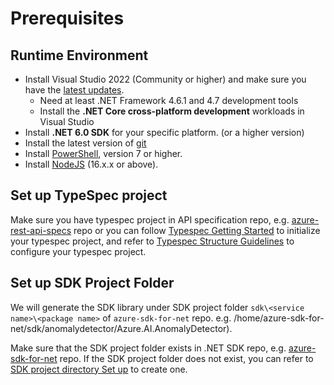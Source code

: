 # Prerequisites

## Runtime Environment

- Install Visual Studio 2022 (Community or higher) and make sure you have the [latest updates](https://www.visualstudio.com/).
  - Need at least .NET Framework 4.6.1 and 4.7 development tools
  - Install the **.NET Core cross-platform development** workloads in Visual Studio
- Install **.NET 6.0 SDK** for your specific platform. (or a higher version)
- Install the latest version of [git](https://git-scm.com/downloads)
- Install [PowerShell](https://docs.microsoft.com/powershell/scripting/install/installing-powershell), version 7 or higher.
- Install [NodeJS](https://nodejs.org/) (16.x.x or above).

## Set up TypeSpec project

Make sure you have typespec project in API specification repo, e.g. [azure-rest-api-specs](https://github.com/Azure/azure-rest-api-specs) repo or you can follow [Typespec Getting Started](https://github.com/microsoft/typespec/#using-node--npm) to initialize your typespec project, and refer to [Typespec Structure Guidelines](https://github.com/Azure/azure-rest-api-specs/blob/main/documentation/cadl-structure-guidelines.md) to configure your typespec project.

## Set up SDK Project Folder

We will generate the SDK library under SDK project folder `sdk\<service name>\<package name>` of `azure-sdk-for-net` repo. e.g. /home/azure-sdk-for-net/sdk/anomalydetector/Azure.AI.AnomalyDetector).

Make sure that the SDK project folder exists in .NET SDK repo, e.g. [azure-sdk-for-net](https://github.com/Azure/azure-sdk-for-net) repo. If the SDK project folder does not exist, you can refer to [SDK project directory Set up](https://github.com/Azure/azure-sdk-for-net/blob/main/doc/DataPlaneCodeGeneration/AzureSDKPackage_Setup.md) to create one.
